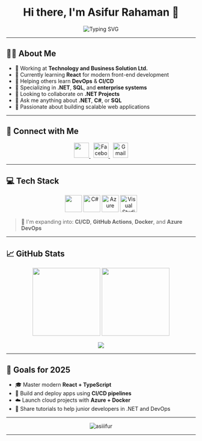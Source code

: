 
<h1 align="center">Hi there, I'm Asifur Rahaman 👋</h1>

<p align="center">
  <img src="https://readme-typing-svg.demolab.com?font=Fira+Code&weight=500&size=22&pause=1000&center=true&width=500&lines=Full-Stack+.NET+Developer;React+Learner+%F0%9F%93%96;Helping+Developers+with+CI%2FCD+%26+DevOps;Always+Improving+%F0%9F%94%8A" alt="Typing SVG" />
</p>

---

## 🧑‍💼 About Me

- 💼 Working at **Technology and Business Solution Ltd.**
- 🚀 Currently learning **React** for modern front-end development
- 🤝 Helping others learn **DevOps** & **CI/CD**
- 🔧 Specializing in **.NET**, **SQL**, and **enterprise systems**
- 🤝 Looking to collaborate on **.NET Projects**
- 💬 Ask me anything about **.NET**, **C#**, or **SQL**
- 🎯 Passionate about building scalable web applications

---

## 🔗 Connect with Me

<p align="center">
  <a href="https://linkedin.com/in/asiiifur/" target="_blank">
    <img src="https://skillicons.dev/icons?i=linkedin" height="40" />
  </a>
  &nbsp;
  <a href="https://www.facebook.com/asiiifur/" target="_blank">
    <img src="https://img.icons8.com/ios-filled/50/1877F2/facebook-new.png" title="Facebook" width="40" />
  </a>
  &nbsp;
  <a href="mailto:asifur.dev@gmail.com" target="_blank">
    <img src="https://img.icons8.com/ios-filled/50/EA4335/gmail.png" title="Gmail" width="40" />
  </a>
</p>

---

## 💻 Tech Stack


<p align="center">

  <!-- Supported by skillicons.dev -->
  <img src="https://skillicons.dev/icons?i=dotnet,react,js,html,css,git,github,mysql,mssql,figma,vscode" height="45" />
  
  <!-- C# icon (external source) -->
  <img src="https://img.icons8.com/color/48/000000/c-sharp-logo.png" alt="C#" title="C#" height="45" />

  <!-- Azure icon (external source) -->
  <img src="https://img.icons8.com/color/48/000000/azure-1.png" alt="Azure" title="Microsoft Azure" height="45" />

  <!-- Visual Studio icon -->
  <img src="https://img.icons8.com/fluency/48/visual-studio-2019.png" alt="Visual Studio" title="Visual Studio IDE" height="45" />

</p>

> 🧠 I'm expanding into: **CI/CD**, **GitHub Actions**, **Docker**, and **Azure DevOps**

---

## 📈 GitHub Stats

<p align="center">
  <img src="https://github-readme-stats.vercel.app/api?username=asiiifur&show_icons=true&theme=nightowl&border_radius=12&hide=issues" height="180" />
  <img src="https://github-readme-streak-stats.herokuapp.com/?user=asiiifur&theme=nightowl&border_radius=12" height="180" />
</p>

<p align="center">
  <img src="https://github-readme-stats.vercel.app/api/top-langs/?username=asiiifur&layout=compact&theme=nightowl&border_radius=12" />
</p>

---

## 🎯 Goals for 2025

- 🎓 Master modern **React + TypeScript**
- 🔧 Build and deploy apps using **CI/CD pipelines**
- ☁️ Launch cloud projects with **Azure + Docker**
- 📝 Share tutorials to help junior developers in .NET and DevOps

---

<p align="center">
  <img src="https://komarev.com/ghpvc/?username=asiiifur&label=Profile%20Views&color=0e75b6&style=flat-rounded" alt="asiiifur" />
</p>

---

<!-- ✨ built with ❤️ -->
